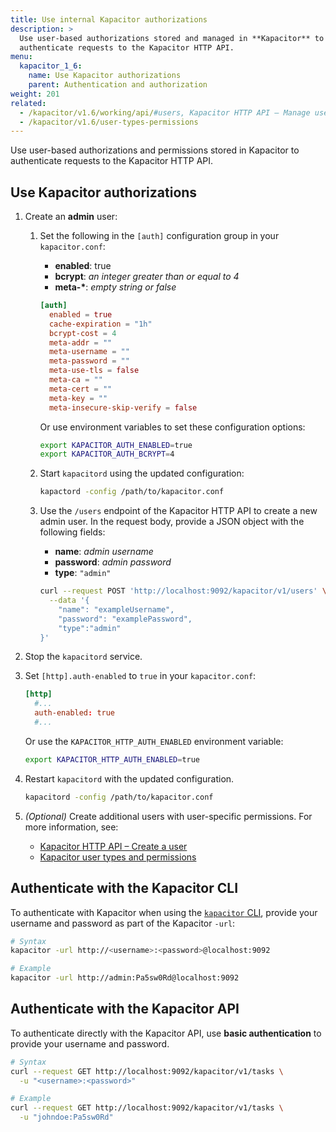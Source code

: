 ```yaml
---
title: Use internal Kapacitor authorizations
description: >
  Use user-based authorizations stored and managed in **Kapacitor** to
  authenticate requests to the Kapacitor HTTP API. 
menu:
  kapacitor_1_6:
    name: Use Kapacitor authorizations
    parent: Authentication and authorization
weight: 201
related:
  - /kapacitor/v1.6/working/api/#users, Kapacitor HTTP API – Manage users
  - /kapacitor/v1.6/user-types-permissions
---
```


Use user-based authorizations and permissions stored in Kapacitor to
authenticate requests to the Kapacitor HTTP API. 

## Use Kapacitor authorizations

1. Create an **admin** user:
    
    1.  Set the following in the `[auth]` configuration group in your `kapacitor.conf`:
        
        - **enabled**: true
        - **bcrypt**: _an integer greater than or equal to 4_
        - **meta-\***: _empty string or false_

        <!--  -->
        ```toml
        [auth]
          enabled = true
          cache-expiration = "1h"
          bcrypt-cost = 4
          meta-addr = ""
          meta-username = ""
          meta-password = ""
          meta-use-tls = false
          meta-ca = ""
          meta-cert = ""
          meta-key = ""
          meta-insecure-skip-verify = false
        ```

        Or use environment variables to set these configuration options:

        ```sh
        export KAPACITOR_AUTH_ENABLED=true
        export KAPACITOR_AUTH_BCRYPT=4
        ```
    
    2.  Start `kapacitord` using the updated configuration:

        ```sh
        kapactord -config /path/to/kapacitor.conf
        ```
    
    3.  Use the `/users` endpoint of the Kapacitor HTTP API to create a new admin user.
        In the request body, provide a JSON object with the following fields:

        - **name**: _admin username_
        - **password**: _admin password_
        - **type**: `"admin"`

        ```sh
        curl --request POST 'http://localhost:9092/kapacitor/v1/users' \
          --data '{
            "name": "exampleUsername",
            "password": "examplePassword",
            "type":"admin"
        }'
        ```

2.  Stop the `kapacitord` service.

3.  Set `[http].auth-enabled` to `true` in your `kapacitor.conf`:

    ```toml
    [http]
      #...
      auth-enabled: true
      #...
    ```

    Or use the `KAPACITOR_HTTP_AUTH_ENABLED` environment variable:

    ```sh
    export KAPACITOR_HTTP_AUTH_ENABLED=true
    ```

4.  Restart `kapacitord` with the updated configuration.

    ```sh
    kapacitord -config /path/to/kapacitor.conf
    ```

5.  _(Optional)_ Create additional users with user-specific permissions.
    For more information, see:

    - [Kapacitor HTTP API – Create a user](/kapacitor/v1.6/working/api/#create-a-user)
    - [Kapacitor user types and permissions](/kapacitor/v1.6/user-types-permissions)


## Authenticate with the Kapacitor CLI
To authenticate with Kapacitor when using the [`kapacitor` CLI](/kapacitor/v1.6/working/cli_client/),
provide your username and password as part of the Kapacitor `-url`:

```sh
# Syntax
kapacitor -url http://<username>:<password>@localhost:9092

# Example
kapacitor -url http://admin:Pa5sw0Rd@localhost:9092
```

## Authenticate with the Kapacitor API
To authenticate directly with the Kapacitor API, use **basic authentication** to
provide your username and password.

```sh
# Syntax
curl --request GET http://localhost:9092/kapacitor/v1/tasks \
  -u "<username>:<password>" 

# Example
curl --request GET http://localhost:9092/kapacitor/v1/tasks \
  -u "johndoe:Pa5sw0Rd" 
```
